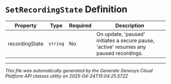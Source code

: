# `SetRecordingState` Definition

| Property | Type | Required | Description |
|----------|------|----------|-------------|
| recordingState | `string` | No | On update, 'paused' initiates a secure pause, 'active' resumes any paused recordings. |

---

*This file was automatically generated by the Generate Genesys Cloud Platform API classes utility on 2025-04-24T15:04:25.572Z*